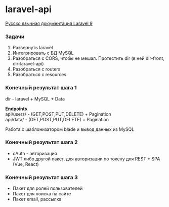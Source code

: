 # laravel-api

<a href="https://github.com/russsiq/laravel-docs-ru/">Русско язычная документация Laravel 9</a>

### Задачи
1. Развернуть laravel
2. Интегрировать с БД MySQL
3. Разобраться с CORS, чтобы не мешал. Протестить dir (в ней dir-front, dir-laravel-api)
4. Разобраться с routers
5. Разобраться с resources



### Конечный результат шага 1

dir - laravel + MySQL + Data </br>

<b>Endpoints</b> </br>
api/users/ - (GET,POST,PUT,DELETE) + Pagination </br>
api/data/ - (GET,POST,PUT,DELETE) + Pagination </br>

Работа с шаблонизатором blade и вывод данных из MySQL

### Конечный результат шага 2

- oAuth - авторизация
- JWT либо другой пакет, для авторизации по токену для REST + SPA (Vue, React)

### Конечный результат шага 3

- Пакет для ролей пользователей
- Пакет для поиска на сайте
- Пакет email, рассылка

